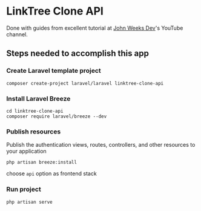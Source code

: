 # LinkTree Clone API

Done with guides from excellent tutorial at [John Weeks Dev](https://www.youtube.com/@johnweeksdev)'s YouTube channel.

## Steps needed to accomplish this app

### Create Laravel template project
```
composer create-project laravel/laravel linktree-clone-api
```

### Install Laravel Breeze

```
cd linktree-clone-api
composer require laravel/breeze --dev
```

### Publish resources
Publish the authentication views, routes, controllers, and other resources to your application
```
php artisan breeze:install
```
choose `api` option as frontend stack

### Run project
```
php artisan serve
```
